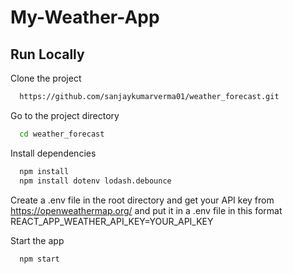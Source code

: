 # My-Weather-App

  
## Run Locally

Clone the project 

```bash
  https://github.com/sanjaykumarverma01/weather_forecast.git
```

Go to the project directory

```bash
  cd weather_forecast
```

Install dependencies

```bash
  npm install
  npm install dotenv lodash.debounce
```

Create a .env file in the root directory and get your API key from https://openweathermap.org/ and put it in a .env file in this format REACT_APP_WEATHER_API_KEY=YOUR_API_KEY

Start the app

```bash
  npm start
```
